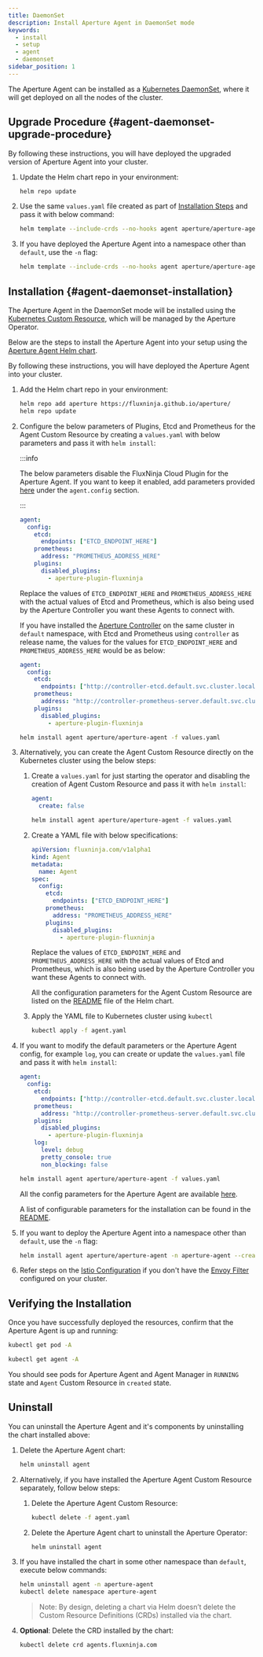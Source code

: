 ```yaml
---
title: DaemonSet
description: Install Aperture Agent in DaemonSet mode
keywords:
  - install
  - setup
  - agent
  - daemonset
sidebar_position: 1
---
```


The Aperture Agent can be installed as a
[Kubernetes DaemonSet](https://kubernetes.io/docs/concepts/workloads/controllers/daemonset/),
where it will get deployed on all the nodes of the cluster.

## Upgrade Procedure {#agent-daemonset-upgrade-procedure}

By following these instructions, you will have deployed the upgraded version of
Aperture Agent into your cluster.

1. Update the Helm chart repo in your environment:

   ```bash
   helm repo update
   ```

2. Use the same `values.yaml` file created as part of
   [Installation Steps](#agent-daemonset-installation) and pass it with below
   command:

   ```bash
   helm template --include-crds --no-hooks agent aperture/aperture-agent -f values.yaml | kubectl apply -f -
   ```

3. If you have deployed the Aperture Agent into a namespace other than
   `default`, use the `-n` flag:

   ```bash
   helm template --include-crds --no-hooks agent aperture/aperture-agent -f values.yaml -n aperture-agent | kubectl apply -f -
   ```

## Installation {#agent-daemonset-installation}

The Aperture Agent in the DaemonSet mode will be installed using the
[Kubernetes Custom Resource](https://kubernetes.io/docs/concepts/extend-kubernetes/api-extension/custom-resources/),
which will be managed by the Aperture Operator.

Below are the steps to install the Aperture Agent into your setup using the
[Aperture Agent Helm chart](https://artifacthub.io/packages/helm/aperture/aperture-agent).

By following these instructions, you will have deployed the Aperture Agent into
your cluster.

1. Add the Helm chart repo in your environment:

   ```bash
   helm repo add aperture https://fluxninja.github.io/aperture/
   helm repo update
   ```

2. Configure the below parameters of Plugins, Etcd and Prometheus for the Agent
   Custom Resource by creating a `values.yaml` with below parameters and pass it
   with `helm install`:

   :::info

   The below parameters disable the FluxNinja Cloud Plugin for the Aperture
   Agent. If you want to keep it enabled, add parameters provided
   [here](/cloud/plugin.md#configuration) under the `agent.config` section.

   :::

   ```yaml
   agent:
     config:
       etcd:
         endpoints: ["ETCD_ENDPOINT_HERE"]
       prometheus:
         address: "PROMETHEUS_ADDRESS_HERE"
       plugins:
         disabled_plugins:
           - aperture-plugin-fluxninja
   ```

   Replace the values of `ETCD_ENDPOINT_HERE` and `PROMETHEUS_ADDRESS_HERE` with
   the actual values of Etcd and Prometheus, which is also being used by the
   Aperture Controller you want these Agents to connect with.

   If you have installed the
   [Aperture Controller](/get-started/installation/controller.md) on the same
   cluster in `default` namespace, with Etcd and Prometheus using `controller`
   as release name, the values for the values for `ETCD_ENDPOINT_HERE` and
   `PROMETHEUS_ADDRESS_HERE` would be as below:

   ```yaml
   agent:
     config:
       etcd:
         endpoints: ["http://controller-etcd.default.svc.cluster.local:2379"]
       prometheus:
         address: "http://controller-prometheus-server.default.svc.cluster.local:80"
       plugins:
         disabled_plugins:
           - aperture-plugin-fluxninja
   ```

   ```bash
   helm install agent aperture/aperture-agent -f values.yaml
   ```

3. Alternatively, you can create the Agent Custom Resource directly on the
   Kubernetes cluster using the below steps:

   1. Create a `values.yaml` for just starting the operator and disabling the
      creation of Agent Custom Resource and pass it with `helm install`:

      ```yaml
      agent:
        create: false
      ```

      ```bash
      helm install agent aperture/aperture-agent -f values.yaml
      ```

   2. Create a YAML file with below specifications:

      ```yaml
      apiVersion: fluxninja.com/v1alpha1
      kind: Agent
      metadata:
        name: Agent
      spec:
        config:
          etcd:
            endpoints: ["ETCD_ENDPOINT_HERE"]
          prometheus:
            address: "PROMETHEUS_ADDRESS_HERE"
          plugins:
            disabled_plugins:
              - aperture-plugin-fluxninja
      ```

      Replace the values of `ETCD_ENDPOINT_HERE` and `PROMETHEUS_ADDRESS_HERE`
      with the actual values of Etcd and Prometheus, which is also being used by
      the Aperture Controller you want these Agents to connect with.

      All the configuration parameters for the Agent Custom Resource are listed
      on the
      [README](https://artifacthub.io/packages/helm/aperture/aperture-agent#agent-custom-resource-parameters)
      file of the Helm chart.

   3. Apply the YAML file to Kubernetes cluster using `kubectl`

      ```bash
      kubectl apply -f agent.yaml
      ```

4. If you want to modify the default parameters or the Aperture Agent config,
   for example `log`, you can create or update the `values.yaml` file and pass
   it with `helm install`:

   ```yaml
   agent:
     config:
       etcd:
         endpoints: ["http://controller-etcd.default.svc.cluster.local:2379"]
       prometheus:
         address: "http://controller-prometheus-server.default.svc.cluster.local:80"
       plugins:
         disabled_plugins:
           - aperture-plugin-fluxninja
       log:
         level: debug
         pretty_console: true
         non_blocking: false
   ```

   ```bash
   helm install agent aperture/aperture-agent -f values.yaml
   ```

   All the config parameters for the Aperture Agent are available
   [here](/references/configuration/agent.md).

   A list of configurable parameters for the installation can be found in the
   [README](https://artifacthub.io/packages/helm/aperture/aperture-agent#parameters).

5. If you want to deploy the Aperture Agent into a namespace other than
   `default`, use the `-n` flag:

   ```bash
   helm install agent aperture/aperture-agent -n aperture-agent --create-namespace
   ```

6. Refer steps on the
   [Istio Configuration](/get-started/flow-control/envoy/istio.md) if you don't
   have the
   [Envoy Filter](https://istio.io/latest/docs/reference/config/networking/envoy-filter/)
   configured on your cluster.

## Verifying the Installation

Once you have successfully deployed the resources, confirm that the Aperture
Agent is up and running:

```bash
kubectl get pod -A

kubectl get agent -A
```

You should see pods for Aperture Agent and Agent Manager in `RUNNING` state and
`Agent` Custom Resource in `created` state.

## Uninstall

You can uninstall the Aperture Agent and it's components by uninstalling the
chart installed above:

1. Delete the Aperture Agent chart:

   ```bash
   helm uninstall agent
   ```

2. Alternatively, if you have installed the Aperture Agent Custom Resource
   separately, follow below steps:

   1. Delete the Aperture Agent Custom Resource:

      ```bash
      kubectl delete -f agent.yaml
      ```

   2. Delete the Aperture Agent chart to uninstall the Aperture Operator:

      ```bash
      helm uninstall agent
      ```

3. If you have installed the chart in some other namespace than `default`,
   execute below commands:

   ```bash
   helm uninstall agent -n aperture-agent
   kubectl delete namespace aperture-agent
   ```

   > Note: By design, deleting a chart via Helm doesn’t delete the Custom
   > Resource Definitions (CRDs) installed via the chart.

4. **Optional**: Delete the CRD installed by the chart:

   ```bash
   kubectl delete crd agents.fluxninja.com
   ```
